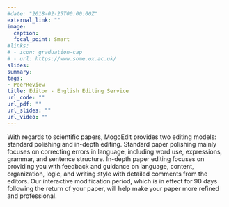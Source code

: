 ```yaml
---
#date: "2018-02-25T00:00:00Z"
external_link: ""
image:
  caption: 
  focal_point: Smart
#links:
# - icon: graduation-cap
# - url: https://www.some.ox.ac.uk/
slides: 
summary: 
tags:
- PeerReview
title: Editor - English Editing Service
url_code: ""
url_pdf: ""
url_slides: ""
url_video: ""
---
```

With regards to scientific papers, MogoEdit provides two editing models: standard polishing and in-depth editing. Standard paper polishing mainly focuses on correcting errors in language, including word use, expressions, grammar, and sentence structure. In-depth paper editing focuses on providing you with feedback and guidance on language, content, organization, logic, and writing style with detailed comments from the editors. Our interactive modification period, which is in effect for 90 days following the return of your paper, will help make your paper more refined and professional.

